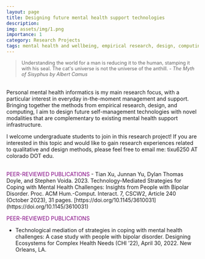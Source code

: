 ```yaml
---
layout: page
title: Designing future mental health support technologies
description:
img: assets/img/1.png
importance: 1
category: Research Projects
tags: mental health and wellbeing, empirical research, design, computing
---
```



> <span style="font-size:0.9em;">Understanding the world for a man is reducing it to the human, stamping it with his seal. The cat's universe is not the universe of the anthill. - _The Myth of Sisyphus by Albert Camus_</span>

<br />
Personal mental health informatics is my main research focus, with a particular interest in everyday in-the-moment management and support. Bringing together the methods from empirical research, design, and computing, I aim to design future self-management technologies with novel modalities that are complementary to existing mental health support infrastructure.


I welcome undergraduate students to join in this research project! If you are interested in this topic and would like to gain research experiences related to qualitative and design methods, please feel free to email me: tixu6250 AT colorado DOT edu.

<br />
<span style="color:purple">PEER-REVIEWED PUBLICATIONS</span>
- Tian Xu, Junnan Yu, Dylan Thomas Doyle, and Stephen Voida. 2023. Technology-Mediated Strategies for Coping with  Mental Health Challenges: Insights from People with Bipolar Disorder. Proc. ACM Hum.-Comput. Interact. 7, CSCW2, Article 240 (October 2023), 31 pages. [https://doi.org/10.1145/3610031](https://doi.org/10.1145/3610031)

<span style="color:purple">PEER-REVIEWED PUBLICATIONS</span>
- Technological mediation of strategies in coping with mental health challenges: A case study with people with bipolar disorder. Designing Ecosystems for Complex Health Needs (CHI ’22), April 30, 2022. New Orleans, LA.
